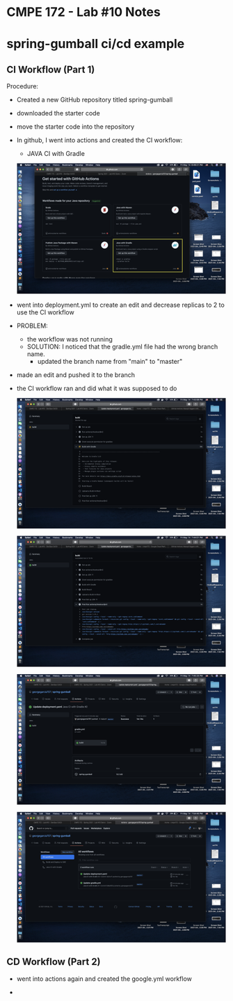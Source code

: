# CMPE 172 - Lab #10 Notes
# spring-gumball ci/cd example

## CI Workflow (Part 1)

Procedure:

* Created a new GitHub repository titled spring-gumball

* downloaded the starter code

* move the starter code into the repository

* In github, I went into actions and created the CI workflow:
	* JAVA CI with Gradle 

	![ci t](images/Screen%20Shot%202021-05-14%20at%206.49.21%20PM.png)

* went into deployment.yml to create an edit and decrease replicas to 2 to use the CI workflow

* PROBLEM:
	* the workflow was not running
	* SOLUTION: I noticed that the gradle.yml file had the wrong branch name.
		* updated the branch name from "main" to "master"

* made an edit and pushed it to the branch

* the CI workflow ran and did what it was supposed to do

	![ci t](images/Screen%20Shot%202021-05-14%20at%207.43.06%20PM.png)

	![ci t](images/Screen%20Shot%202021-05-14%20at%207.44.01%20PM.png)

	![ci t](images/Screen%20Shot%202021-05-14%20at%207.45.25%20PM.png)

	![ci t](images/Screen%20Shot%202021-05-14%20at%207.54.45%20PM.png)



## CD Workflow (Part 2)

* went into actions again and created the google.yml workflow

* 


